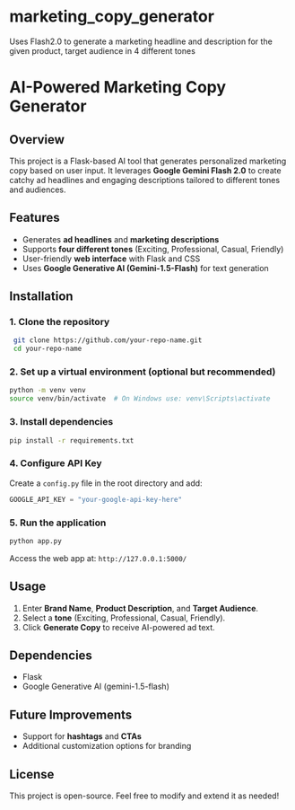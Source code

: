 # marketing_copy_generator
Uses Flash2.0 to generate a marketing headline and description for the given product, target audience in 4 different tones

# AI-Powered Marketing Copy Generator

## Overview
This project is a Flask-based AI tool that generates personalized marketing copy based on user input. It leverages **Google Gemini Flash 2.0** to create catchy ad headlines and engaging descriptions tailored to different tones and audiences.

## Features
- Generates **ad headlines** and **marketing descriptions**
- Supports **four different tones** (Exciting, Professional, Casual, Friendly)
- User-friendly **web interface** with Flask and CSS
- Uses **Google Generative AI (Gemini-1.5-Flash)** for text generation

## Installation
### 1. Clone the repository
```sh
 git clone https://github.com/your-repo-name.git
 cd your-repo-name
```

### 2. Set up a virtual environment (optional but recommended)
```sh
python -m venv venv
source venv/bin/activate  # On Windows use: venv\Scripts\activate
```

### 3. Install dependencies
```sh
pip install -r requirements.txt
```

### 4. Configure API Key
Create a `config.py` file in the root directory and add:
```python
GOOGLE_API_KEY = "your-google-api-key-here"
```

### 5. Run the application
```sh
python app.py
```
Access the web app at: `http://127.0.0.1:5000/`

## Usage
1. Enter **Brand Name**, **Product Description**, and **Target Audience**.
2. Select a **tone** (Exciting, Professional, Casual, Friendly).
3. Click **Generate Copy** to receive AI-powered ad text.

## Dependencies
- Flask
- Google Generative AI (gemini-1.5-flash)

## Future Improvements
- Support for **hashtags** and **CTAs**
- Additional customization options for branding

## License
This project is open-source. Feel free to modify and extend it as needed!

